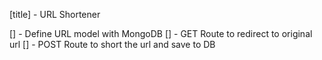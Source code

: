[title] - URL Shortener

[] - Define URL model with MongoDB
[] - GET Route to redirect to original url
[] - POST Route to short the url and save to DB
